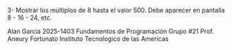 3- Mostrar los múltiplos de 8 hasta el valor 500. Debe aparecer en pantalla 8 - 16 - 24, etc. 

Alan Garcia
2025-1403
Fundamentos de Programación
Grupo #21
Prof. Aneury Fortunato
Instituto Tecnologico de las Americas
